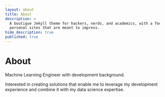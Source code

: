 ```yaml
---
layout: about
title: About
description: >
  A boutique Jekyll theme for hackers, nerds, and academics, with a focus on
  personal sites that are meant to impress.
hide_description: true
published: true
---
```


# About

<!--author-->
Machine Learning Engineer with development background.

Interested in creating solutions that enable me to leverage my development experience and combine it with my data science expertise.